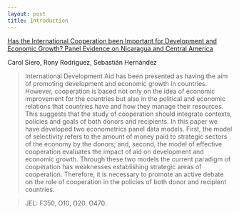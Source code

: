 ```yaml
---
layout: post
title: Introduction
---
```


[Has the International Cooperation been Important for Development and Economic Growth? Panel Evidence on Nicaragua and Central America](http://www.uca.edu.ni/2/images/Revista-Encuentro/Revistas/e102/art-5.pdf)

Carol Siero, Rony Rodriguez, Sebastián Hernández

>International Development Aid has been presented as having the aim of promoting development and economic growth in countries. However, cooperation is based not only on the idea of economic improvement for the countries but also in the political and economic relations that countries have and how they manage their resources. This suggests that the study of cooperation should integrate contexts, policies and goals of both donors and recipients. In this paper we have developed two econometrics panel data models. First, the model of selectivity refers to the amount of money paid to strategic sectors of the economy by the donors; and, second, the model of effective cooperation evaluates the impact of aid on development and economic growth. Through these two models the current paradigm of cooperation has weaknesses establishing strategic areas of cooperation. Therefore, it is necessary to promote an active debate on the role of cooperation in the policies of both donor and recipient countries.

>JEL: F350, O10, O20. O470.
